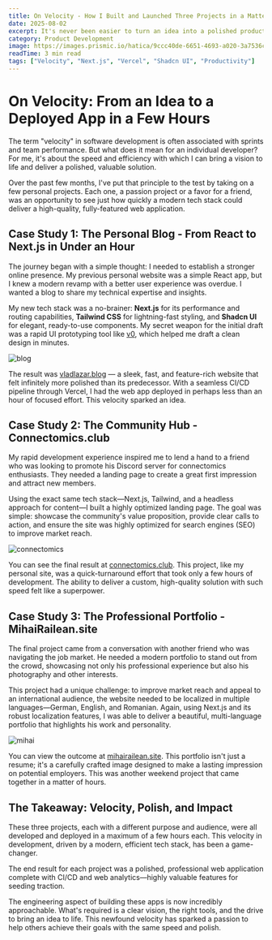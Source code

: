 ```yaml
---
title: On Velocity - How I Built and Launched Three Projects in a Matter of Hours
date: 2025-08-02
excerpt: It's never been easier to turn an idea into a polished product. This is the story of how I leveraged Next.js and a modern tech stack to rapidly build and deploy three separate projects, from a personal blog to a community hub.
category: Product Development
image: https://images.prismic.io/hatica/9ccc40de-6651-4693-a020-3a7536c5274f_How+to+increase+software+development+velocity+2+%282%29.jpg?auto=compress,format&rect=0,0,1800,1151&w=1200&h=767
readTime: 3 min read
tags: ["Velocity", "Next.js", "Vercel", "Shadcn UI", "Productivity"]
---
```


# On Velocity: From an Idea to a Deployed App in a Few Hours

The term "velocity" in software development is often associated with sprints and team performance. But what does it mean for an individual developer? For me, it's about the speed and efficiency with which I can bring a vision to life and deliver a polished, valuable solution.

Over the past few months, I've put that principle to the test by taking on a few personal projects. Each one, a passion project or a favor for a friend, was an opportunity to see just how quickly a modern tech stack could deliver a high-quality, fully-featured web application.

## Case Study 1: The Personal Blog - From React to Next.js in Under an Hour

The journey began with a simple thought: I needed to establish a stronger online presence. My previous personal website was a simple React app, but I knew a modern revamp with a better user experience was overdue. I wanted a blog to share my technical expertise and insights.

My new tech stack was a no-brainer: **Next.js** for its performance and routing capabilities, **Tailwind CSS** for lightning-fast styling, and **Shadcn UI** for elegant, ready-to-use components. My secret weapon for the initial draft was a rapid UI prototyping tool like [v0](https://v0.dev), which helped me draft a clean design in minutes.

![blog](/images/blog.png)

The result was [vladlazar.blog](https://vladlazar.net/blog) — a sleek, fast, and feature-rich website that felt infinitely more polished than its predecessor. With a seamless CI/CD pipeline through Vercel, I had the web app deployed in perhaps less than an hour of focused effort. This velocity sparked an idea.

## Case Study 2: The Community Hub - Connectomics.club

My rapid development experience inspired me to lend a hand to a friend who was looking to promote his Discord server for connectomics enthusiasts. They needed a landing page to create a great first impression and attract new members.

Using the exact same tech stack—Next.js, Tailwind, and a headless approach for content—I built a highly optimized landing page. The goal was simple: showcase the community's value proposition, provide clear calls to action, and ensure the site was highly optimized for search engines (SEO) to improve market reach.

![connectomics](/images/connectomics.png)

You can see the final result at [connectomics.club](https://connectomics.club). This project, like my personal site, was a quick-turnaround effort that took only a few hours of development. The ability to deliver a custom, high-quality solution with such speed felt like a superpower.

## Case Study 3: The Professional Portfolio - MihaiRailean.site

The final project came from a conversation with another friend who was navigating the job market. He needed a modern portfolio to stand out from the crowd, showcasing not only his professional experience but also his photography and other interests.

This project had a unique challenge: to improve market reach and appeal to an international audience, the website needed to be localized in multiple languages—German, English, and Romanian. Again, using Next.js and its robust localization features, I was able to deliver a beautiful, multi-language portfolio that highlights his work and personality.

![mihai](/images/mihai.png)

You can view the outcome at [mihairailean.site](https://mihairailean.site). This portfolio isn't just a resume; it's a carefully crafted image designed to make a lasting impression on potential employers. This was another weekend project that came together in a matter of hours.

## The Takeaway: Velocity, Polish, and Impact

These three projects, each with a different purpose and audience, were all developed and deployed in a maximum of a few hours each. This velocity in development, driven by a modern, efficient tech stack, has been a game-changer.

The end result for each project was a polished, professional web application complete with CI/CD and web analytics—highly valuable features for seeding traction.

The engineering aspect of building these apps is now incredibly approachable. What's required is a clear vision, the right tools, and the drive to bring an idea to life. This newfound velocity has sparked a passion to help others achieve their goals with the same speed and polish.
